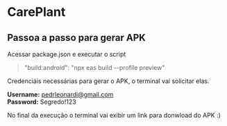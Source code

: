 # CarePlant

## Passoa a passo para gerar APK

Acessar package.json e executar o script
> "build:android": "npx eas build --profile preview"

Credenciáis necessárias para gerar o APK, o terminal vai solicitar elas.

**Username:** pedrleonardi@gmail.com\
**Password:** Segredo!123


No final da execução o terminal vai exibir um link para donwload do APK :)
